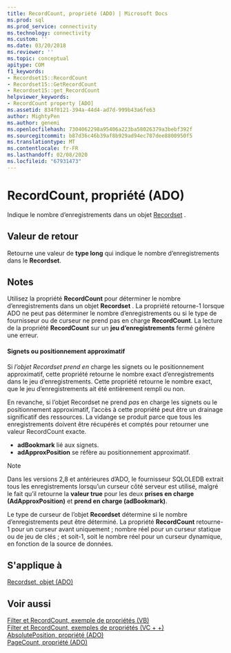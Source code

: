 ```yaml
---
title: RecordCount, propriété (ADO) | Microsoft Docs
ms.prod: sql
ms.prod_service: connectivity
ms.technology: connectivity
ms.custom: ''
ms.date: 03/20/2018
ms.reviewer: ''
ms.topic: conceptual
apitype: COM
f1_keywords:
- Recordset15::RecordCount
- Recordset15::GetRecordCount
- Recordset15::get_RecordCount
helpviewer_keywords:
- RecordCount property [ADO]
ms.assetid: 834f0121-394a-44d4-ad7d-999b43a6fe63
author: MightyPen
ms.author: genemi
ms.openlocfilehash: 7304062298a95406a223ba58026379a3bebf392f
ms.sourcegitcommit: b87d36c46b39af8b929ad94ec707dee8800950f5
ms.translationtype: MT
ms.contentlocale: fr-FR
ms.lasthandoff: 02/08/2020
ms.locfileid: "67931473"
---
```

# <a name="recordcount-property-ado"></a>RecordCount, propriété (ADO)

Indique le nombre d’enregistrements dans un objet [Recordset](../../../ado/reference/ado-api/recordset-object-ado.md) .
  
## <a name="return-value"></a>Valeur de retour

Retourne une valeur de **type long** qui indique le nombre d’enregistrements dans le **Recordset**.
  
## <a name="remarks"></a>Notes

Utilisez la propriété **RecordCount** pour déterminer le nombre d’enregistrements dans un objet **Recordset** . La propriété retourne-1 lorsque ADO ne peut pas déterminer le nombre d’enregistrements ou si le type de fournisseur ou de curseur ne prend pas en charge **RecordCount**. La lecture de la propriété **RecordCount** sur un **jeu d’enregistrements** fermé génère une erreur.

#### <a name="bookmarks-or-approximate-positioning"></a>Signets ou positionnement approximatif

Si *l’objet Recordset prend en* charge les signets ou le positionnement approximatif, cette propriété retourne le nombre exact d’enregistrements dans le jeu d’enregistrements. Cette propriété retourne le nombre exact, que le jeu d’enregistrements ait été entièrement rempli ou non.

En revanche, si l’objet Recordset ne prend *pas* en charge les signets ou le positionnement approximatif, l’accès à cette propriété peut être un drainage significatif des ressources. La vidange se produit parce que tous les enregistrements doivent être récupérés et comptés pour retourner une valeur RecordCount exacte.

- **adBookmark** lié aux signets.
- **adApproxPosition** se réfère au positionnement approximatif.

> [!NOTE]
> Dans les versions 2,8 et antérieures d’ADO, le fournisseur SQLOLEDB extrait tous les enregistrements lorsqu’un curseur côté serveur est utilisé, malgré le fait qu’il retourne la **valeur true** pour les deux **prises en charge (AdApproxPosition)** et **prend en charge (adBookmark)**.
  
Le type de curseur de l’objet **Recordset** détermine si le nombre d’enregistrements peut être déterminé. La propriété **RecordCount** retourne-1 pour un curseur avant uniquement ; nombre réel pour un curseur statique ou de jeu de clés ; et soit-1, soit le nombre réel pour un curseur dynamique, en fonction de la source de données.
  
## <a name="applies-to"></a>S'applique à

[Recordset, objet (ADO)](../../../ado/reference/ado-api/recordset-object-ado.md)  
  
## <a name="see-also"></a>Voir aussi

[Filter et RecordCount, exemple de propriétés (VB)](../../../ado/reference/ado-api/filter-and-recordcount-properties-example-vb.md)   
[Filter et RecordCount, exemples de propriétés (VC + +)](../../../ado/reference/ado-api/filter-and-recordcount-properties-example-vc.md)   
[AbsolutePosition, propriété (ADO)](../../../ado/reference/ado-api/absoluteposition-property-ado.md)   
[PageCount, propriété (ADO)](../../../ado/reference/ado-api/pagecount-property-ado.md)
